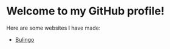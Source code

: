 # Welcome to my GitHub profile!

Here are some websites I have made:

- [Bulingo](https://mark-delchev.github.io/bulingo/)
